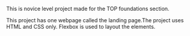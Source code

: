 This is novice level project made for the TOP foundations
section.

This project has one webpage called the landing page.The
project uses HTML and CSS only. Flexbox is used to layout 
the elements.
